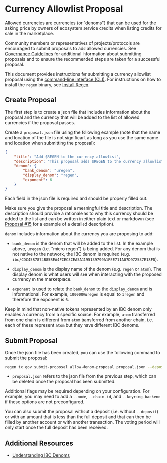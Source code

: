 # Currency Allowlist Proposal

Allowed currencies are currencies (or "denoms") that can be used for the asking price by owners of ecosystem service credits when listing credits for sale in the marketplace.

Community members or representatives of projects/protocols are encouraged to submit proposals to add allowed currencies. See [Governance Guidelines](https://github.com/regen-network/governance#guidelines) for additional information about submitting proposals and to ensure the recommended steps are taken for a successful proposal.

This document provides instructions for submitting a currency allowlist proposal using the [command-line interface (CLI)](../ledger/infrastructure/interfaces.md#command-line-interface). For instructions on how to install the `regen` binary, see [Install Regen](../ledger/get-started/README.md).

## Create Proposal

The first step is to create a json file that includes information about the proposal and the currency that will be added to the list of allowed currencies if the proposal passes.

Create a `proposal.json` file using the following example (note that the name and location of the file is not significant as long as you use the same name and location when submitting the proposal):

```json
{
    "title": "Add $REGEN to the currency allowlist",
    "description": "This proposal adds $REGEN to the currency allowlist",
    "denom": {
        "bank_denom": "uregen",
        "display_denom": "regen",
        "exponent": 6
    }
}
```

Each field in the json file is required and should be properly filled out.

Make sure you give the proposal a meaningful title and description. The description should provide a rationale as to why this currency should be added to the list and can be written in either plain text or markdown (see [Proposal #15](https://wallet.keplr.app/chains/regen/proposals/15) for a example of a detailed description).

`denom` includes information about the currency you are proposing to add:

- `bank_denom` is the denom that will be added to the list. In the example above, `uregen` (i.e. "micro regen") is being added. For any denom that is not native to the network, the IBC denom is required (e.g. `ibc/CDC4587874B85BEA4FCEC3CEA5A1195139799A1FEE711A07D972537E18FD`).

- `display_denom` is the display name of the denom (e.g. `regen` or `atom`). The display denom is what users will see when interacting with the proposed currency in the marketplace.

- `exponent` is used to relate the `bank_denom` to the `display_denom` and is informational. For example, `1000000uregen` is equal to `1regen` and therefore the exponent is `6`.

Keep in mind that non-native tokens represented by an IBC denom only enables a currency from a specific source. For example, `atom` transferred from one chain is different from `atom` transferred from another chain, i.e. each of these represent `atom` but they have different IBC denoms.

## Submit Proposal

Once the json file has been created, you can use the following command to submit the proposal:

```bash
regen tx gov submit-proposal allow-denom-proposal proposal.json --deposit=200000000uregen --from <key-name> --fees <fee-amount>
```

- `proposal.json` refers to the json file from the previous step, which can be deleted once the proposal has been submitted.

Additional flags may be required depending on your configuration. For example, you may need to add a `--node`, `--chain-id`, and `--keyring-backend` if these options are not preconfigured.

You can also submit the proposal without a deposit (i.e. without `--deposit`) or with an amount that is less than the full deposit and that can then be filled by another account or with another transaction. The voting period will only start once the full deposit has been received.

## Additional Resources

- [Understanding IBC Denoms](https://tutorials.cosmos.network/tutorials/understanding-ibc-denoms/)
